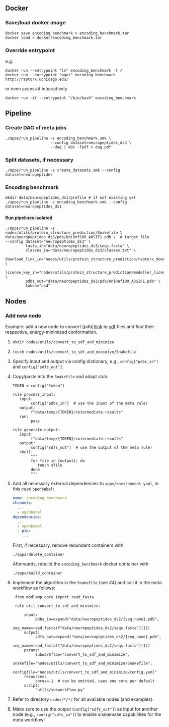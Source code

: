 ## Docker

### Save/load docker image

```shell script
docker save encoding_benchmark > encoding_benchmark.tar
docker load < docker/encoding_benchmark.tar
```

### Override entrypoint
e.g.
```shell script
docker run --entrypoint "ls" encoding_benchmark -l /
docker run --entrypoint "wget" encoding_benchmark http://raptorx.uchicago.edu/
```
or even access it interactively
```shell script
docker run -it --entrypoint "/bin/bash" encoding_benchmark
```

## Pipeline

### Create DAG of meta jobs

```shell script
./apps/run_pipeline -s encoding_benchmark.smk \ 
                    --config dataset=neuropeptides_ds3 \ 
                    --dag | dot -Tpdf > dag.pdf
```

### Split datasets, if necessary

```shell script
./apps/run_pipeline -s create_datasets.smk --config dataset=neuropeptides
```

### Encoding benchmark

```shell script
mkdir data/neuropeptides_ds1/profile # if not existing yet
./apps/run_pipeline -s encoding_benchmark.smk --config dataset=neuropeptides_ds1
```

#### Run pipelines isolated

```shell script
./apps/run_pipeline -s nodes/utils/protein_structure_prediction/Snakefile \
data/neuropeptides_ds3/pdb/UniRef100_A0SIF1.pdb \  # target file
--config dataset="neuropeptides_ds3" \
         fasta_in="data/neuropeptides_ds3/seqs.fasta" \    
         classes_in="data/neuropeptides_ds3/classes.txt" \    
         download_link_in="nodes/utils/protein_structure_prediction/raptorx_download_link.txt" \
         license_key_in="nodes/utils/protein_structure_prediction/modeller_license_key.txt" \ 
         pdbs_out="data/neuropeptides_ds3/pdb/UniRef100_A0SIF1.pdb" \
         token="asd"
```

## Nodes

### Add new node

Example: add a new node to convert 
[pdb]([link](https://en.wikipedia.org/wiki/Protein_Data_Bank_(file_format)) to 
[sdf](https://en.wikipedia.org/wiki/Chemical_table_file) files and 
find their respective, energy-minimized conformation.

1) `mkdir nodes/utils/convert_to_sdf_and_minimize`
2) `touch nodes/utils/convert_to_sdf_and_minimize/Snakefile`
3) Specify input and output via config dictionary, e.g., `config["pdbs_in"]` 
and `config["sdfs_out"]`.
4) Copy/paste into the `Snakefile` and adapt stub:

    ```snakemake
    TOKEN = config["token"]
   
    rule process_input:
       input:
            config["pdbs_in"]  # use the input of the meta rule!
       output:
            f"data/temp/{TOKEN}/intermediate.results"
       run:
            pass
   
   rule generate_output:
       input:
            f"data/temp/{TOKEN}/intermediate.results"
       output: 
            config["sdfs_out"]  # use the output of the meta rule!
       shell:
            """
            for file in {output}; do
               touch $file
            done
            """
    ```
5) Add all necessary external dependencies to `apps/environment.yaml`, in this case `openbabel`:
    ```yaml
    name: encoding_benchmark
    channels:
      ...
      - openbabel
    dependencies:
      ...
      - openbabel
      - pip:
        ...
    ```
    First, if necessary, remove redundant containers with 
    ```shell script
    ./apps/delete_container
    ```
    Afterwards, rebuild the `encoding_benchmark` docker container with 
    ```shell script
    ./apps/build_container
    ``` 
    
6) Implement the algorithm in the `Snakefile` (see #4) and call it in the meta workflow as follows:

   ```snakemake
    from modlamp.core import read_fasta
    
    rule util_convert_to_sdf_and_minimize:
   
        input:
             pdbs_in=expand("data/neuropeptides_ds2/{seq_name}.pdb",
                            seq_name=read_fasta(f"data/neuropeptides_ds2/seqs.fasta")[1])       
        output:
             sdfs_out=expand("data/neuropeptides_ds2/{seq_name}.pdb",
                            seq_name=read_fasta(f"data/neuropeptides_ds2/seqs.fasta")[1])
        params:
             subworkflow="convert_to_sdf_and_minimize",
             snakefile="nodes/utils/convert_to_sdf_and_minimize/Snakefile",
             configfile="nodes/utils/convert_to_sdf_and_minimize/config.yaml"  
        resources:
             cores=-1  # can be omitted, uses one core per default
        script:
             "utils/subworkflow.py" 
   ```
   
7) Refer to directory `nodes/*/*/` for all available nodes (and examples).
8) Make sure to use the output (`config["sdfs_out"]`) as input for another node 
(e.g., `config["sdfs_in"]`) to enable snakemake capabilities for the meta workflow!
